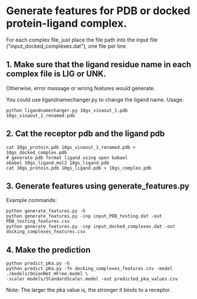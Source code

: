 # Generate features for PDB or docked protein-ligand complex. 

For each complex file, just place the file path into the input 
file ("input_docked_complexes.dat"), one file per line.

## 1. Make sure that the ligand residue name in each complex file is LIG or UNK. 
Otherwise, error massage or wrong features would generate.

You could use ligandnamechanger.py to change the ligand name.
Usage:

    python ligandnamechanger.py 10gs_vinaout_1.pdb 10gs_vinaout_1_renamed.pdb

## 2. Cat the receptor pdb and the ligand pdb

    cat 10gs_protein.pdb 10gs_vinaout_1_renamed.pdb > 10gs_docked_complex.pdb
    # generate pdb format ligand using open babael
    obabel 10gs_ligand.mol2 10gs_ligand.pdb
    cat 10gs_protein.pdb 10gs_ligand.pdb > 10gs_complex.pdb

## 3. Generate features using generate_features.py
Example commands:
    
    python generate_features.py -h
    python generate_features.py -inp input_PDB_testing.dat -out PDB_testing_features.csv
    python generate_features.py -inp input_docked_complexes.dat -out docking_complexes_features.csv

## 4. Make the prediction

    python predict_pKa.py -h
    python predict_pKa.py -fn docking_complexes_features.csv -model ./models/OnionNet_HFree.model \
    -scaler models/StandardScaler.model -out predicted_pka_values.csv

Note: The larger the pka value is, the stronger it binds to a receptor.
